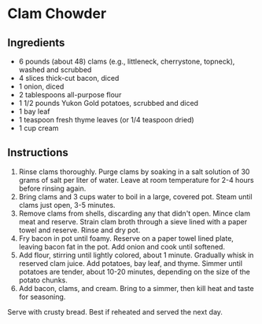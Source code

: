 # Clam Chowder

## Ingredients

- 6 pounds (about 48) clams (e.g., littleneck, cherrystone, topneck), washed and scrubbed
- 4 slices thick-cut bacon, diced
- 1 onion, diced
- 2 tablespoons all-purpose flour
- 1 1/2 pounds Yukon Gold potatoes, scrubbed and diced
- 1 bay leaf
- 1 teaspoon fresh thyme leaves (or 1/4 teaspoon dried)
- 1 cup cream

## Instructions

1. Rinse clams thoroughly. Purge clams by soaking in a salt solution of 30 grams of salt per liter of water. Leave at room temperature for 2-4 hours before rinsing again.
2. Bring clams and 3 cups water to boil in a large, covered pot. Steam until clams just open, 3-5 minutes.
3. Remove clams from shells, discarding any that didn't open. Mince clam meat and reserve. Strain clam broth through a sieve lined with a paper towel and reserve. Rinse and dry pot.
4. Fry bacon in pot until foamy. Reserve on a paper towel lined plate, leaving bacon fat in the pot. Add onion and cook until softened.
5. Add flour, stirring until lightly colored, about 1 minute. Gradually whisk in reserved clam juice. Add potatoes, bay leaf, and thyme. Simmer until potatoes are tender, about 10-20 minutes, depending on the size of the potato chunks.
6. Add bacon, clams, and cream. Bring to a simmer, then kill heat and taste for seasoning.

Serve with crusty bread. Best if reheated and served the next day.
